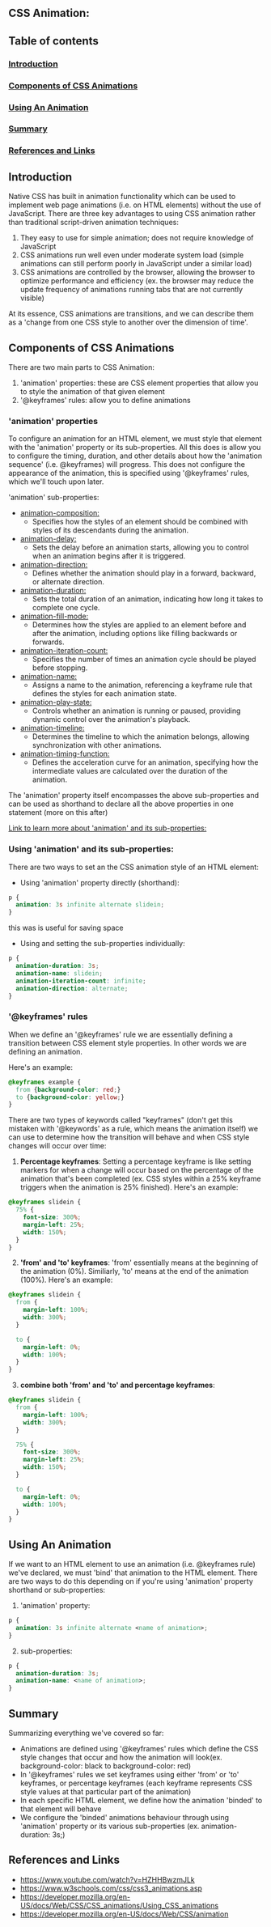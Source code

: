 ## CSS Animation: 

## Table of contents
### [Introduction](#introduction-1)
### [Components of CSS Animations](#components-of-css-animations-1)
### [Using An Animation](#using-an-animation-1)
### [Summary](#summary-1)
### [References and Links](#references-and-links-1)

## Introduction

Native CSS has built in animation functionality which can be used to implement web page animations (i.e. on HTML elements) without the use of JavaScript. There are three key advantages to using CSS animation rather than traditional script-driven animation techniques:
1. They easy to use for simple animation; does not require knowledge of JavaScript
2. CSS animations run well even under moderate system load (simple animations can still perform poorly in JavaScript under a similar load)
3. CSS animations are controlled by the browser, allowing the browser to optimize performance and efficiency (ex. the browser may reduce the update frequency of animations running tabs that are not currently visible)

At its essence, CSS animations are transitions, and we can describe them as a 'change from one CSS style to another over the dimension of time'. 

## Components of CSS Animations

There are two main parts to CSS Animation:
1. 'animation' properties: these are CSS element properties that allow you to style the animation of that given element
2. '@keyframes' rules: allow you to define animations 

### 'animation' properties

To configure an animation for an HTML element, we must style that element with the 'animation' property or its sub-properties.
All this does is allow you to configure the timing, duration, and other details about how the 'animation sequence' (i.e. @keyframes) will progress.
This does not configure the appearance of the animation, this is specified using '@keyframes' rules, which we'll touch upon later. 

'animation' sub-properties:
- [animation-composition:](https://developer.mozilla.org/en-US/docs/Web/CSS/animation-composition) 
  - Specifies how the styles of an element should be combined with styles of its descendants during the animation.
- [animation-delay:](https://developer.mozilla.org/en-US/docs/Web/CSS/animation-delay) 
  - Sets the delay before an animation starts, allowing you to control when an animation begins after it is triggered.
- [animation-direction:](https://developer.mozilla.org/en-US/docs/Web/CSS/animation-direction) 
  - Defines whether the animation should play in a forward, backward, or alternate direction.
- [animation-duration:](https://developer.mozilla.org/en-US/docs/Web/CSS/animation-duration)
  - Sets the total duration of an animation, indicating how long it takes to complete one cycle.
- [animation-fill-mode:](https://developer.mozilla.org/en-US/docs/Web/CSS/animation-fill-mode)
  - Determines how the styles are applied to an element before and after the animation, including options like filling backwards or forwards.
- [animation-iteration-count:](https://developer.mozilla.org/en-US/docs/Web/CSS/animation-iteration-count) 
  - Specifies the number of times an animation cycle should be played before stopping.
- [animation-name:](https://developer.mozilla.org/en-US/docs/Web/CSS/animation-name)
  - Assigns a name to the animation, referencing a keyframe rule that defines the styles for each animation state.
- [animation-play-state:](https://developer.mozilla.org/en-US/docs/Web/CSS/animation-play-state) 
  - Controls whether an animation is running or paused, providing dynamic control over the animation's playback.
- [animation-timeline:](https://developer.mozilla.org/en-US/docs/Web/CSS/animation-timeline) 
  - Determines the timeline to which the animation belongs, allowing synchronization with other animations.
- [animation-timing-function:](https://developer.mozilla.org/en-US/docs/Web/CSS/animation-timing-function) 
  - Defines the acceleration curve for an animation, specifying how the intermediate values are calculated over the duration of the animation.

The 'animation' property itself encompasses the above sub-properties and can be used as shorthand to declare all the above properties in one statement (more on this after)

[Link to learn more about 'animation' and its sub-properties:](https://developer.mozilla.org/en-US/docs/Web/CSS/animation)

### Using 'animation' and its sub-properties:

There are two ways to set an the CSS animation style of an HTML element: 
- Using 'animation' property directly (shorthand):
``` CSS 
p {
  animation: 3s infinite alternate slidein;
}
```
this was is useful for saving space

- Using and setting the sub-properties individually:
``` CSS 
p {
  animation-duration: 3s;
  animation-name: slidein;
  animation-iteration-count: infinite;
  animation-direction: alternate;
}
```

### '@keyframes' rules

When we define an '@keyframes' rule we are essentially defining a transition between CSS element style properties. In other words we are defining an animation.

Here's an example:
``` CSS 
@keyframes example {
  from {background-color: red;}
  to {background-color: yellow;}
}
```

There are two types of keywords called "keyframes" (don't get this mistaken with '@keywords' as a rule, which means the animation itself) we can use to determine how the transition will behave and when CSS style changes will occur over time:
1. **Percentage keyframes**:
Setting a percentage keyframe is like setting markers for when a change will occur based on the percentage of the animation that's been completed (ex. CSS styles within a 25% keyframe triggers when the animation is 25% finished). Here's an example:
``` CSS
@keyframes slidein {
  75% {
    font-size: 300%;
    margin-left: 25%;
    width: 150%;
  }
}
```
2. **'from' and 'to' keyframes**:
'from' essentially means at the beginning of the animation (0%). Similiarly, 'to' means at the end of the animation (100%).
Here's an example:
``` CSS
@keyframes slidein {
  from {
    margin-left: 100%;
    width: 300%;
  }

  to {
    margin-left: 0%;
    width: 100%;
  }
}
```
3. **combine both 'from' and 'to' and percentage keyframes**:
``` CSS
@keyframes slidein {
  from {
    margin-left: 100%;
    width: 300%;
  }

  75% {
    font-size: 300%;
    margin-left: 25%;
    width: 150%;
  }

  to {
    margin-left: 0%;
    width: 100%;
  }
}
```

## Using An Animation

If we want to an HTML element to use an animation (i.e. @keyframes rule) we've declared, we must 'bind' that animation to the HTML element. There are two ways to do this depending on if you're using 'animation' property shorthand or sub-properties:
1. 'animation' property:
``` CSS
p {
  animation: 3s infinite alternate <name of animation>;
}
```
2. sub-properties:
``` CSS
p {
  animation-duration: 3s;
  animation-name: <name of animation>;
}
```

## Summary

Summarizing everything we've covered so far:
- Animations are defined using '@keyframes' rules which define the CSS style changes that occur and how the animation will look(ex. background-color: black to background-color: red)
- In '@keyframes' rules we set keyframes using either 'from' or 'to' keyframes, or percentage keyframes (each keyframe represents CSS style values at that particular part of the animation)
- In each specific HTML element, we define how the animation 'binded' to that element will behave
- We configure the 'binded' animations behaviour through using 'animation' property or its various sub-properties (ex. animation-duration: 3s;)

## References and Links
- https://www.youtube.com/watch?v=HZHHBwzmJLk
- https://www.w3schools.com/css/css3_animations.asp
- https://developer.mozilla.org/en-US/docs/Web/CSS/CSS_animations/Using_CSS_animations
- https://developer.mozilla.org/en-US/docs/Web/CSS/animation
